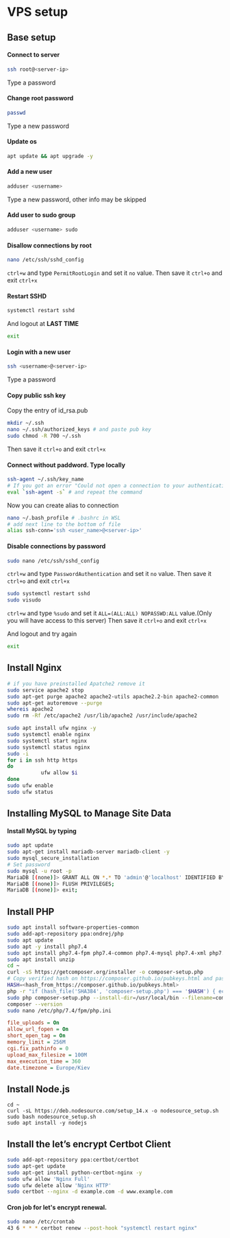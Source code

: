 # VPS setup

## Base setup

#### Connect to server
```bash
ssh root@<server-ip>
```
Type a password

#### Change root password
```bash
passwd
```
Type a new password

#### Update os
```bash
apt update && apt upgrade -y
```

#### Add a new user
```bash
adduser <username>
```
Type a new password, other info may be skipped

#### Add user to sudo group
```bash
adduser <username> sudo
```

#### Disallow connections by root
```bash
nano /etc/ssh/sshd_config
```
`ctrl+w` and type `PermitRootLogin` and set it `no` value. Then save it `ctrl+o` and exit `ctrl+x`

#### Restart SSHD
```bash
systemctl restart sshd
```
And logout at **LAST TIME**
```bash
exit
```

#### Login with a new user
```bash
ssh <username>@<server-ip>
```
Type a password

#### Copy public ssh key
Copy the entry of id_rsa.pub
```bash
mkdir ~/.ssh
nano ~/.ssh/authorized_keys # and paste pub key
sudo chmod -R 700 ~/.ssh
```
Then save it `ctrl+o` and exit `ctrl+x`

#### Connect without paddword. Type locally
```bash
ssh-agent ~/.ssh/key_name
# If you got an error "Could not open a connection to your authentication agent", make next
eval `ssh-agent -s` # and repeat the command
```
Now you can create alias to connection
```bash
nano ~/.bash_profile # .bashrc in WSL
# add next line to the bottom of file
alias ssh-conn='ssh <user_name>@<server-ip>'
```

#### Disable connections by password
```bash
sudo nano /etc/ssh/sshd_config
```
`ctrl+w` and type `PasswordAuthentication` and set it `no` value. Then save it `ctrl+o` and exit `ctrl+x`

```bash
sudo systemctl restart sshd
sudo visudo
```
`ctrl+w` and type `%sudo` and set it `ALL=(ALL:ALL) NOPASSWD:ALL` value.(Only you will have access to this server) Then save it `ctrl+o` and exit `ctrl+x`

And logout and try again
```bash
exit
```

## Install Nginx
```bash
# if you have preinstalled Apatche2 remove it
sudo service apache2 stop
sudo apt-get purge apache2 apache2-utils apache2.2-bin apache2-common
sudo apt-get autoremove --purge
whereis apache2
sudo rm -Rf /etc/apache2 /usr/lib/apache2 /usr/include/apache2
```

```bash
sudo apt install ufw nginx -y
sudo systemctl enable nginx
sudo systemctl start nginx
sudo systemctl status nginx
sudo -i
for i in ssh http https
do
           ufw allow $i
done
sudo ufw enable
sudo ufw status
```

## Installing MySQL to Manage Site Data

#### Install MySQL by typing
```bash
sudo apt update
sudo apt-get install mariadb-server mariadb-client -y
sudo mysql_secure_installation
# Set password
sudo mysql -u root -p
MariaDB [(none)]> GRANT ALL ON *.* TO 'admin'@'localhost' IDENTIFIED BY 'admin' WITH GRANT OPTION;
MariaDB [(none)]> FLUSH PRIVILEGES;
MariaDB [(none)]> exit;
```

## Install PHP
```bash
sudo apt install software-properties-common
sudo add-apt-repository ppa:ondrej/php
sudo apt update
sudo apt -y install php7.4
sudo apt install php7.4-fpm php7.4-common php7.4-mysql php7.4-xml php7.4-xmlrpc php7.4-curl php7.4-gd php7.4-imagick php7.4-cli php7.4-dev php7.4-imap php7.4-mbstring php7.4-opcache php7.4-soap php7.4-zip php7.4-intl -y
sudo apt install unzip
cd ~
curl -sS https://getcomposer.org/installer -o composer-setup.php
# Copy verified hash on https://composer.github.io/pubkeys.html and paste it to $HASH variable
HASH=<hash_from_https://composer.github.io/pubkeys.html>
php -r "if (hash_file('SHA384', 'composer-setup.php') === '$HASH') { echo 'Installer verified'; } else { echo 'Installer corrupt'; unlink('composer-setup.php'); } echo PHP_EOL;"
sudo php composer-setup.php --install-dir=/usr/local/bin --filename=composer
composer --version
sudo nano /etc/php/7.4/fpm/php.ini
```
```ini
file_uploads = On
allow_url_fopen = On
short_open_tag = On
memory_limit = 256M
cgi.fix_pathinfo = 0
upload_max_filesize = 100M
max_execution_time = 360
date.timezone = Europe/Kiev
```

## Install Node.js
```
cd ~
curl -sL https://deb.nodesource.com/setup_14.x -o nodesource_setup.sh
sudo bash nodesource_setup.sh
sudo apt install -y nodejs
```

## Install the let’s encrypt Certbot Client
```bash
sudo add-apt-repository ppa:certbot/certbot
sudo apt-get update
sudo apt-get install python-certbot-nginx -y
sudo ufw allow 'Nginx Full'
sudo ufw delete allow 'Nginx HTTP'
sudo certbot --nginx -d example.com -d www.example.com
```
#### Cron job for let's encrypt renewal.
```bash
sudo nano /etc/crontab
43 6 * * * certbot renew --post-hook "systemctl restart nginx"
```